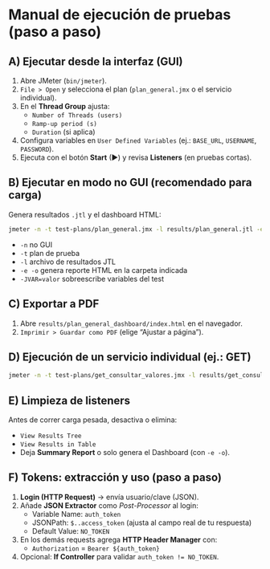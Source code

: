 # Manual de ejecución de pruebas (paso a paso)

## A) Ejecutar desde la interfaz (GUI)
1. Abre JMeter (`bin/jmeter`).
2. `File > Open` y selecciona el plan (`plan_general.jmx` o el servicio individual).
3. En el **Thread Group** ajusta:
   - `Number of Threads (users)`
   - `Ramp-up period (s)`
   - `Duration` (si aplica)
4. Configura variables en `User Defined Variables` (ej.: `BASE_URL`, `USERNAME`, `PASSWORD`).
5. Ejecuta con el botón **Start** (▶) y revisa **Listeners** (en pruebas cortas).

## B) Ejecutar en modo no GUI (recomendado para carga)
Genera resultados `.jtl` y el dashboard HTML:

```bash
jmeter -n -t test-plans/plan_general.jmx -l results/plan_general.jtl -e -o results/plan_general_dashboard -JBASE_URL=https://api.demo-server.com
```

- `-n` no GUI
- `-t` plan de prueba
- `-l` archivo de resultados JTL
- `-e -o` genera reporte HTML en la carpeta indicada
- `-JVAR=valor` sobreescribe variables del test

## C) Exportar a PDF
1. Abre `results/plan_general_dashboard/index.html` en el navegador.
2. `Imprimir > Guardar como PDF` (elige “Ajustar a página”).

## D) Ejecución de un servicio individual (ej.: GET)
```bash
jmeter -n -t test-plans/get_consultar_valores.jmx -l results/get_consultar_valores.jtl -e -o results/get_consultar_valores_dashboard -JBASE_URL=https://api.demo-server.com
```

## E) Limpieza de listeners
Antes de correr carga pesada, desactiva o elimina:
- `View Results Tree`
- `View Results in Table`
- Deja **Summary Report** o solo genera el Dashboard (con `-e -o`).

## F) Tokens: extracción y uso (paso a paso)
1. **Login (HTTP Request)** → envía usuario/clave (JSON).
2. Añade **JSON Extractor** como *Post-Processor* al login:
   - Variable Name: `auth_token`
   - JSONPath: `$..access_token` (ajusta al campo real de tu respuesta)
   - Default Value: `NO_TOKEN`
3. En los demás requests agrega **HTTP Header Manager** con:
   - `Authorization` = `Bearer ${auth_token}`
4. Opcional: **If Controller** para validar `auth_token != NO_TOKEN`.
